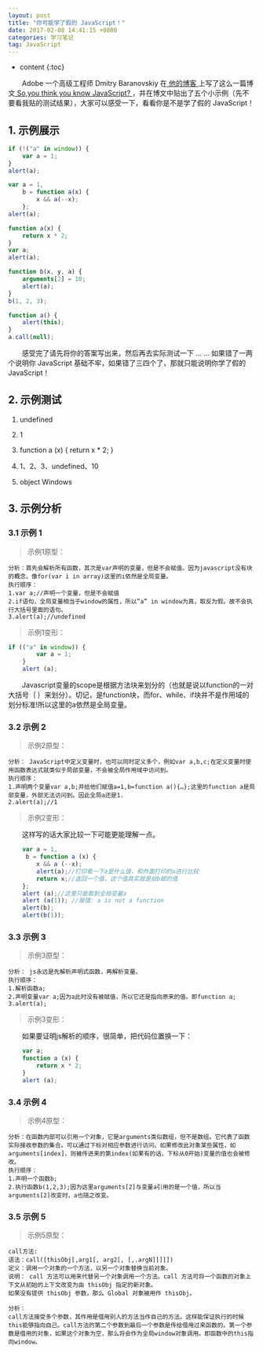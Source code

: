 ```yaml
---
layout: post
title: "你可能学了假的 JavaScript！"
date: 2017-02-08 14:41:15 +0800
categories: 学习笔记
tag: JavaScript
---
```


* content
{:toc}


　　Adobe 一个高级工程师 Dmitry Baranovskiy 在[ 他的博客 ](http://dmitry.baranovskiy.com/)上写了这么一篇博文[ So,you think you know JavaScript? ](http://dmitry.baranovskiy.com/post/91403200)，并在博文中贴出了五个小示例（先不要看我贴的测试结果），大家可以感受一下，看看你是不是学了假的 JavaScript！<!-- more -->

## 1. 示例展示

```js
if (!("a" in window)) {
    var a = 1;
}
alert(a);
```

```js
var a = 1,
    b = function a(x) {
        x && a(--x);
    };
alert(a);
```

```js
function a(x) {
    return x * 2;
}
var a;
alert(a);
```

```js
function b(x, y, a) {
    arguments[2] = 10;
    alert(a);
}
b(1, 2, 3);
```

```js
function a() {
    alert(this);
}
a.call(null);
```

　　感受完了请先将你的答案写出来，然后再去实际测试一下 … … 如果错了一两个说明你 JavaScript 基础不牢，如果错了三四个了，那就只能说明你学了假的 JavaScript！

## 2. 示例测试

1. undefined 

2. 1 

3. function a (x) { 
   return x * 2; 
   }
   
4. 1、2、3、undefined、10 

5. object Windows

## 3. 示例分析

### 3.1 示例 1

> 示例1原型：

```
分析：首先会解析所有函数，其次是var声明的变量，但是不会赋值。因为javascript没有块的概念。像for(var i in array)这里的i依然是全局变量。 
执行顺序： 
1.var a;//声明一个变量，但是不会赋值 
2.if语句，全局变量相当于window的属性，所以”a” in window为真，取反为假。故不会执行大括号里面的语句。 
3.alert(a);//undefined
```

> 示例1变形：

```js
if (("a" in window)) {
        var a = 1;
    }
    alert (a);
```

　　Javascript变量的scope是根据方法块来划分的（也就是说以function的一对大括号｛ ｝来划分）。切记，是function块，而for、while、if块并不是作用域的划分标准!所以这里的a依然是全局变量。

### 3.2 示例 2

> 示例2原型：

```
分析： JavaScript中定义变量时，也可以同时定义多个，例如var a,b,c;在定义变量时使用函数表达式就类似于局部变量，不会被全局作用域中访问到。 
执行顺序： 
1.声明两个变量var a,b;并给他们赋值a=1,b=function a(){…};这里的function a是局部变量，外部无法访问到。因此全局a还是1. 
2.alert(a);//1
```

> 示例2变形：

　　这样写的话大家比较一下可能更能理解一点。

```js
    var a = 1,
     b = function a (x) {
        x && a (--x);
        alert(a);//打印看一下a是什么值，和外面打印的a进行比较
        return x;//返回一个值，这个值其实就是给b赋的值
    };
    alert (a);//这里只能取到全局变量a
    alert (a(1)); //报错: a is not a function
    alert(b);
    alert(b(1));
```

### 3.3 示例 3

> 示例3原型：

```
分析： js永远是先解析声明式函数，再解析变量。 
执行顺序： 
1.解析函数a; 
2.声明变量var a;因为a此时没有被赋值，所以它还是指向原来的值。即function a; 
3.alert(a);
```

> 示例3变形：

　　如果要证明js解析的顺序，很简单，把代码位置换一下：

```js
    var a;
    function a (x) {
        return x * 2;
    }
    alert (a);
```

### 3.4 示例 4

> 示例4原型：

```
分析：在函数内部可以引用一个对象，它是arguments类似数组，但不是数组。它代表了函数实际接收参数的集合。可以通过下标对相应参数进行访问。如果修改此对象某些属性，如arguments[index]，则被传进来的第index(如果有的话，下标从0开始)变量的值也会被修改。 
执行顺序： 
1.声明一个函数b; 
2.执行函数b(1,2,3);因为这里arguments[2]与变量a引用的是一个值，所以当arguments[2]改变时，a也随之改变。
```

### 3.5 示例 5

> 示例5原型：

```
call方法: 
语法：call([thisObj[,arg1[, arg2[, [,.argN]]]]]) 
定义：调用一个对象的一个方法，以另一个对象替换当前对象。 
说明： call 方法可以用来代替另一个对象调用一个方法。call 方法可将一个函数的对象上下文从初始的上下文改变为由 thisObj 指定的新对象。 
如果没有提供 thisObj 参数，那么 Global 对象被用作 thisObj。

分析： 
call方法接受多个参数，其作用是借用别人的方法当作自己的方法。这样能保证执行的时候this能够指向自己。call方法的第二个参数到最后一个参数是传给借用过来函数的。第一个参数是借用的对象，如果这个对象为空，那么将会作为全局window对象调用。即函数中的this指向window。
```